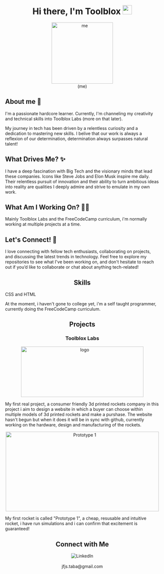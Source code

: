 
<h1 align="center">Hi there, I'm Toolblox <img src="https://media.giphy.com/media/hvRJCLFzcasrR4ia7z/giphy.gif" width="30px"></h1>

<p align="center">
  <img src="https://iili.io/du7iCx9.jpg" alt="me" border="0" height="200px" width="200px"/>
  <br/>
  (me)
</p>
<h2>About me 🙋</h2>
<p>I'm a passionate hardcore learner. Currently, I'm channeling my creativity and technical skills into Toolblox Labs (more on that later).

My journey in tech has been driven by a relentless curiosity and a dedication to mastering new skills. I belive that our work is always a reflexion of our determination, determination always surpasses natural talent!
</p>
<h2>What Drives Me? ✨</h2>
<p> I have a deep fascination with Big Tech and the visionary minds that lead these companies. Icons like Steve Jobs and Elon Musk inspire me daily. Their relentless pursuit of innovation and their ability to turn ambitious ideas into reality are qualities I deeply admire and strive to emulate in my own work.
</p>
<h2>What Am I Working On? 🧑‍💻</h2>
<p> Mainly Toolblox Labs and the FreeCodeCamp curriculum, i'm normally working at multiple projects at a time.

<h2>Let's Connect! 🤝</h2>
<p>I love connecting with fellow tech enthusiasts, collaborating on projects, and discussing the latest trends in technology. Feel free to explore my repositories to see what I've been working on, and don't hesitate to reach out if you’d like to collaborate or chat about anything tech-related!
</p>

</p>

<h2 align="center">Skills</h2>
<p>
  CSS and HTML
  
  At the moment, i haven't gone to college yet, i'm a self taught programmer, currently doing the FreeCodeCamp curriculum. 
</p>

<h2 align="center">Projects</h2>
<h3 align="center">Toolblox Labs</h3>
<p align="center">
  <img src="https://iili.io/duYq0Ux.png" alt="logo" width="400px" height="165.5px">
</p>
<p>My first real project, a consumer friendly 3d printed rockets company in this project i aim to design a website in which a buyer can choose within multiple models of 3d printed rockets and make a purshase. The website hasn't begun but when it does it will be in sync with github, currently working on the hardware, design and manufacturing of the rockets. </p>

<p align="center"> 
  <img src="https://iili.io/duYz85G.png" alt="Prototype 1" width="500px" height="260.1px">
</p>
<p>My first rocket is called "Prototype 1", a cheap, resusable and intuitive rocket, i have run simulations and i can confirm that excitement is guaranteed!</p>
<!-- Connect with Me with buttons -->
<h2 align="center">Connect with Me</h2>
<p align="center">
  <a href="https://www.linkedin.com/in/tom%C3%A1s-correia-367810278/" style="text-decoration: none;">
    <img src="https://img.shields.io/badge/LinkedIn-0077B5?style=for-the-badge&logo=linkedin&logoColor=white" alt="LinkedIn"/>
  </a>
  <!--<a href="https://twitter.com/yourusername" style="text-decoration: none;">
    <img src="https://img.shields.io/badge/Twitter-1DA1F2?style=for-the-badge&logo=twitter&logoColor=white" alt="Twitter"/>
  </a>-->
    <br/>
   <br/>jfjs.taba@gmail.com
</p>


